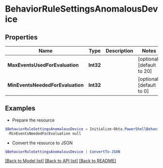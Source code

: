 # BehaviorRuleSettingsAnomalousDevice
## Properties

Name | Type | Description | Notes
------------ | ------------- | ------------- | -------------
**MaxEventsUsedForEvaluation** | **Int32** |  | [optional] [default to 20]
**MinEventsNeededForEvaluation** | **Int32** |  | [optional] [default to 0]

## Examples

- Prepare the resource
```powershell
$BehaviorRuleSettingsAnomalousDevice = Initialize-Okta.PowerShellBehaviorRuleSettingsAnomalousDevice  -MaxEventsUsedForEvaluation null `
 -MinEventsNeededForEvaluation null
```

- Convert the resource to JSON
```powershell
$BehaviorRuleSettingsAnomalousDevice | ConvertTo-JSON
```

[[Back to Model list]](../README.md#documentation-for-models) [[Back to API list]](../README.md#documentation-for-api-endpoints) [[Back to README]](../README.md)

